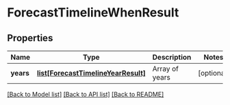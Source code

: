 # ForecastTimelineWhenResult

## Properties
Name | Type | Description | Notes
------------ | ------------- | ------------- | -------------
**years** | [**list[ForecastTimelineYearResult]**](ForecastTimelineYearResult.md) | Array of years | [optional] 

[[Back to Model list]](../README.md#documentation-for-models) [[Back to API list]](../README.md#documentation-for-api-endpoints) [[Back to README]](../README.md)

